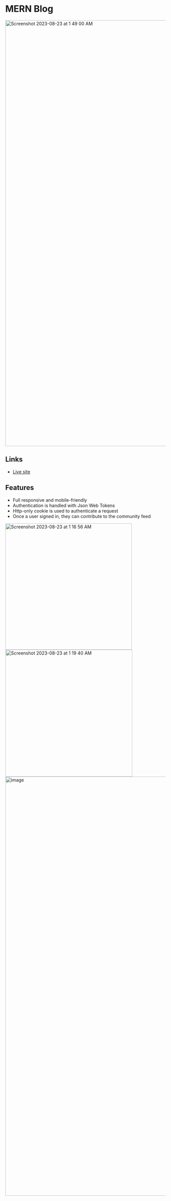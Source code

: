 # MERN Blog

<img width="1339" alt="Screenshot 2023-08-23 at 1 49 00 AM" src="https://github.com/jacastanon01/mern-blog/assets/24418510/71655b20-68d6-46da-aa40-2d2025f7bc64">

## Links
- [Live site](https://mern-blog-client-bjq8.onrender.com/)

## Features 
- Full responsive and mobile-friendly 
- Authentication is handled with Json Web Tokens
- Http-only cookie is used to authenticate a request
- Once a user signed in, they can contribute to the community feed
  
<img width="397" alt="Screenshot 2023-08-23 at 1 16 56 AM" src="https://github.com/jacastanon01/mern-blog/assets/24418510/df06046f-3bc3-429a-b85f-74192e6c7828">
<img width="399" alt="Screenshot 2023-08-23 at 1 19 40 AM" src="https://github.com/jacastanon01/mern-blog/assets/24418510/82557799-7205-49df-bfed-30c302acc569">

<img width="1318" alt="image" src="https://github.com/jacastanon01/mern-blog/assets/24418510/b8973f2c-d3ba-4b5a-bece-56957f42cac4">


